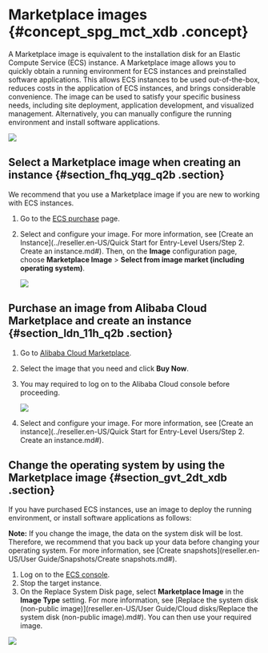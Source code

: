 # Marketplace images {#concept_spg_mct_xdb .concept}

A Marketplace image is equivalent to the installation disk for an Elastic Compute Service \(ECS\) instance. A Marketplace image allows you to quickly obtain a running environment for ECS instances and preinstalled software applications. This allows ECS instances to be used out-of-the-box, reduces costs in the application of ECS instances, and brings considerable convenience. The image can be used to satisfy your specific business needs, including site deployment, application development, and visualized management. Alternatively, you can manually configure the running environment and install software applications.

![](http://static-aliyun-doc.oss-cn-hangzhou.aliyuncs.com/assets/img/9711/15409786224649_en-US.png)

## Select a Marketplace image when creating an instance {#section_fhq_yqg_q2b .section}

We recommend that you use a Marketplace image if you are new to working with ECS instances.

1.  Go to the [ECS purchase](https://ecs-buy.aliyun.com/?spm=a2c4g.11186623.2.1.05b1ZM#/prepay) page.
2.  Select and configure your image. For more information, see [Create an Instance](../reseller.en-US/Quick Start for Entry-Level Users/Step 2. Create an instance.md#). Then, on the **Image** configuration page, choose **Marketplace Image** \> **Select from image market \(including operating system\)**.

    ![](http://static-aliyun-doc.oss-cn-hangzhou.aliyuncs.com/assets/img/9711/15409786224652_en-US.png)


## Purchase an image from Alibaba Cloud Marketplace and create an instance {#section_ldn_11h_q2b .section}

1.  Go to [Alibaba Cloud Marketplace](https://partners-intl.aliyun.com/marketplace/vodafone/).
2.  Select the image that you need and click **Buy Now**.
3.  You may required to log on to the Alibaba Cloud console before proceeding.

    ![](http://static-aliyun-doc.oss-cn-hangzhou.aliyuncs.com/assets/img/9711/15409786224653_en-US.png)

4.  Select and configure your image. For more information, see [Create an instance](../reseller.en-US/Quick Start for Entry-Level Users/Step 2. Create an instance.md#).

## Change the operating system by using the Marketplace image {#section_gvt_2dt_xdb .section}

If you have purchased ECS instances, use an image to deploy the running environment, or install software applications as follows:

**Note:** If you change the image, the data on the system disk will be lost. Therefore, we recommend that you back up your data before changing your operating system. For more information, see [Create snapshots](reseller.en-US/User Guide/Snapshots/Create snapshots.md#).

1.  Log on to the [ECS console](https://partners-intl.console.aliyun.com/#/ecs).
2.  Stop the target instance.
3.  On the Replace System Disk page, select **Marketplace Image** in the **Image Type** setting. For more information, see [Replace the system disk \(non-public image\)](reseller.en-US/User Guide/Cloud disks/Replace the system disk (non-public image).md#). You can then use your required image.

![](http://static-aliyun-doc.oss-cn-hangzhou.aliyuncs.com/assets/img/9711/15409786224654_en-US.png)

